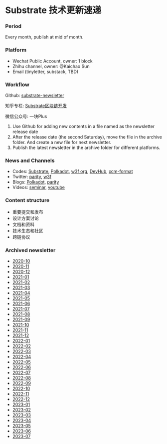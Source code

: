 # Substrate 技术更新速递

### Period

Every month, publish at mid of month.

### Platform

- Wechat Public Account, owner: 1 block
- Zhihu channel, owner: @Kaichao Sun
- Email (tinyletter, substack, TBD)

### Workflow

Github: [substrate-newsletter](https://github.com/ParityAsia/substrate-newsletter)

知乎专栏: [Substrate区块链开发](https://zhuanlan.zhihu.com/substrate)

微信公众号: 一块Plus

1. Use Github for adding new contents in a file named as the newsletter release date
2. After the release date (the second Saturday), move the file in the archive folder. And create a new file for next newsletter.
3. Publish the latest newsletter in the archive folder for different platforms.

### News and Channels

- Codes: [Substrate](https://github.com/paritytech/substrate), [Polkadot](https://github.com/paritytech/polkadot), [w3f org](https://github.com/w3f/), [DevHub](https://github.com/substrate-developer-hub/), [xcm-format](https://github.com/paritytech/xcm-format/)
- Twitter: [parity](https://twitter.com/ParityTech), [w3f](https://twitter.com/web3foundation)
- Blogs: [Polkadot](https://medium.com/polkadot-network), [parity](https://www.parity.io/blog/)
- Videos: [seminar](https://www.crowdcast.io/e/substrate-seminar/), [youtube](https://www.youtube.com/channel/UCSs5vZi0U7qHLkUjF3QnaWg)

### Content structure

* 重要提交和发布
* 设计方案讨论
* 文档和资料
* 技术生态和社区
* 跨链协议

### Archived newsletter

- [2020-10](./archive/2020/2020_10.md)
- [2020-11](./archive/2020/2020_11.md)
- [2020-12](./archive/2020/2020_12.md)
- [2021-01](./archive/2021/2021_01.md)
- [2021-02](./archive/2021/2021_02.md)
- [2021-03](./archive/2021/2021_03.md)
- [2021-04](./archive/2021/2021_04.md)
- [2021-05](./archive/2021/2021_05.md)
- [2021-06](./archive/2021/2021_06.md)
- [2021-07](./archive/2021/2021_07.md)
- [2021-08](./archive/2021/2021_08.md)
- [2021-09](./archive/2021/2021_09.md)
- [2021-10](./archive/2021/2021_10.md)
- [2021-11](./archive/2021/2021_11.md)
- [2021-12](./archive/2021/2021_12.md)
- [2022-01](./archive/2022/2022_01.md)
- [2022-02](./archive/2022/2022_02.md)
- [2022-03](./archive/2022/2022_03.md)
- [2022-04](./archive/2022/2022_04.md)
- [2022-05](./archive/2022/2022_05.md)
- [2022-06](./archive/2022/2022_06.md)
- [2022-07](./archive/2022/2022_07.md)
- [2022-08](./archive/2022/2022_08.md)
- [2022-09](./archive/2022/2022_09.md)
- [2022-10](./archive/2022/2022_10.md)
- [2022-11](./archive/2022/2022_11.md)
- [2022-12](./archive/2022/2022_12.md)
- [2023-01](./archive/2023_01.md)
- [2023-02](./archive/2023_02.md)
- [2023-03](./archive/2023_03.md)
- [2023-04](./archive/2023_04.md)
- [2023-05](./archive/2023_05.md)
- [2023-06](./archive/2023_06.md)
- [2023-07](./archive/2023_07.md)